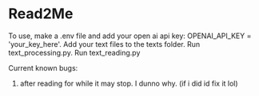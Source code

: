 # Read2Me
To use, make a .env file and add your open ai api key: OPENAI_API_KEY = 'your_key_here'.
Add your text files to the texts folder. 
Run text_processing.py.
Run text_reading.py

Current known bugs:
1. after reading for while it may stop. I dunno why. (if i did id fix it lol)
